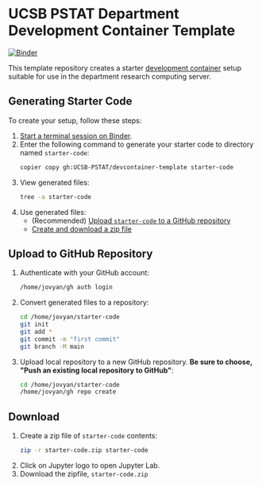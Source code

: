 # UCSB PSTAT Department Development Container Template

[![Binder](https://mybinder.org/badge_logo.svg)](https://mybinder.org/v2/gh/UCSB-PSTAT/devcontainer-template/HEAD?urlpath=terminals%2F1)

This template repository creates a starter [development container](https://computing.pstat.ucsb.edu/docs/devcontainer.html) setup suitable for use in the department research computing server.

## Generating Starter Code

To create your setup, follow these steps:

1. [Start a terminal session on Binder](https://mybinder.org/v2/gh/UCSB-PSTAT/devcontainer-template/HEAD?urlpath=terminals%2F1).
1. Enter the following command to generate your starter code to directory named `starter-code`: 
    ```bash
    copier copy gh:UCSB-PSTAT/devcontainer-template starter-code
    ```
1. View generated files:
    ```bash
    tree -a starter-code
    ```
1. Use generated files:  
    - (Recommended) [Upload `starter-code` to a GitHub repository](#upload-to-github-repository) 
    - [Create and download a zip file](#download)

## Upload to GitHub Repository

1. Authenticate with your GitHub account:
    ```bash
    /home/jovyan/gh auth login
    ```
1. Convert generated files to a repository:
    ```bash
    cd /home/jovyan/starter-code
    git init
    git add *
    git commit -m "first commit"
    git branch -M main
    ```
1. Upload local repository to a new GitHub repository. **Be sure to choose, "Push an existing local repository to GitHub"**:
    ```bash
    cd /home/jovyan/starter-code
    /home/jovyan/gh repo create 
    ```

## Download

1. Create a zip file of `starter-code` contents:
    ```bash
    zip -r starter-code.zip starter-code
    ```
1. Click on Jupyter logo to open Jupyter Lab.
1. Download the zipfile, `starter-code.zip`

